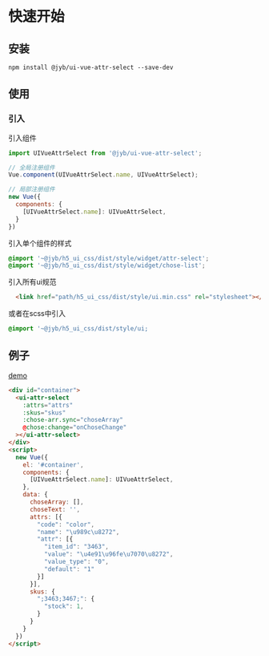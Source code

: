 # 快速开始

## 安装

```shell
npm install @jyb/ui-vue-attr-select --save-dev
```

## 使用

### 引入

引入组件
```javascript
import UIVueAttrSelect from '@jyb/ui-vue-attr-select';

// 全局注册组件
Vue.component(UIVueAttrSelect.name, UIVueAttrSelect);

// 局部注册组件
new Vue({
  components: {
    [UIVueAttrSelect.name]: UIVueAttrSelect,
  }
})
```

引入单个组件的样式
```scss
@import '~@jyb/h5_ui_css/dist/style/widget/attr-select';
@import '~@jyb/h5_ui_css/dist/style/widget/chose-list';
```

引入所有ui规范
```html
  <link href="path/h5_ui_css/dist/style/ui.min.css" rel="stylesheet"></link>
```
或者在scss中引入
```scss
@import '~@jyb/h5_ui_css/dist/style/ui;
```

## 例子
<a href="../demo/index.html" target="_blank">demo</a>
```html
<div id="container">
  <ui-attr-select
    :attrs="attrs"
    :skus="skus"
    :chose-arr.sync="choseArray"
    @chose:change="onChoseChange"
  ></ui-attr-select>
</div>
<script>
  new Vue({
    el: '#container',
    components: {
      [UIVueAttrSelect.name]: UIVueAttrSelect,
    },
    data: {
      choseArray: [],
      choseText: '',
      attrs: [{
        "code": "color",
        "name": "\u989c\u8272",
        "attr": [{
          "item_id": "3463",
          "value": "\u4e91\u96fe\u7070\u8272",
          "value_type": "0",
          "default": "1"
        }]        
      }],
      skus: {
        ";3463;3467;": {
          "stock": 1, 
        }       
      }
    }
  })
</script>
```



